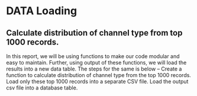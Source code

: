 # DATA Loading
## Calculate distribution of channel type from top 1000 records.
In this report, we will be using functions to make our code modular and easy to maintain. Further, using output of these functions, we will load the results into a new data table. The steps for the same is below – 
Create a function to calculate distribution of channel type from the top 1000 records. 
Load only these top 1000 records into a separate CSV file.
Load the output csv file into a database table.

